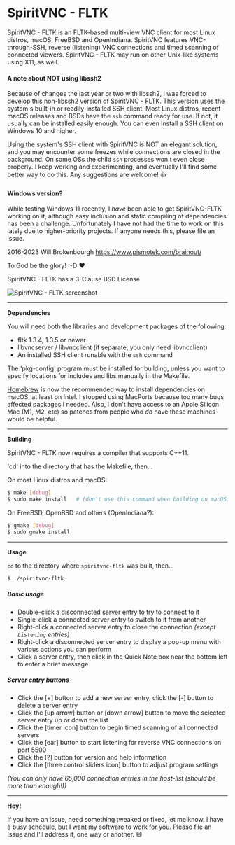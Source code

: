 # SpiritVNC - FLTK
SpiritVNC - FLTK is an FLTK-based multi-view VNC client for most Linux distros, macOS, FreeBSD and OpenIndiana.  SpiritVNC features VNC-through-SSH, reverse (listening) VNC connections and timed scanning of connected viewers.  SpiritVNC - FLTK may run on other Unix-like systems using X11, as well.

#### A note about NOT using libssh2
Because of changes the last year or two with libssh2, I was forced to develop this non-libssh2 version of SpiritVNC - FLTK.  This version uses the system's built-in or readily-installed SSH client.  Most Linux distros, recent macOS releases and BSDs have the `ssh` command ready for use.  If not, it usually can be installed easily enough.  You can even install a SSH client on Windows 10 and higher.

Using the system's SSH client with SpiritVNC is NOT an elegant solution, and you may encounter some freezes while connections are closed in the background.  On some OSs the child `ssh` processes won't even close properly.  I keep working and experimenting, and eventually I'll find some better way to do this.  Any suggestions are welcome! 👍

#### Windows version?
While testing Windows 11 recently, I *have* been able to get SpiritVNC-FLTK working on it, although easy inclusion and static compiling of dependencies has been a challenge.  Unfortunately I have not had the time to work on this lately due to higher-priority projects.  If anyone needs this, please file an issue.

2016-2023 Will Brokenbourgh
https://www.pismotek.com/brainout/

To God be the glory! :-D :heart:

SpiritVNC - FLTK has a 3-Clause BSD License

![SpiritVNC - FLTK screenshot](https://www.pismotek.com/media/spiritvnc-fltk-screenshot-2023-03-21--15-20.png)



- - - -

__Dependencies__

You will need both the libraries and development packages of the following:
- fltk 1.3.4, 1.3.5 or newer
- libvncserver / libvncclient (if separate, you only need libvncclient)
- An installed SSH client runable with the `ssh` command

The 'pkg-config' program must be installed for building, unless you want to specify locations for includes and libs manually in the Makefile.

[Homebrew](https://brew.sh/) is now the recommended way to install dependencies on macOS, at least on Intel.  I stopped using MacPorts because too many bugs affected packages I needed.  Also, I don't have access to an Apple Silicon Mac (M1, M2, etc) so patches from people who *do* have these machines would be helpful.


- - -

__Building__

SpiritVNC - FLTK now requires a compiler that supports C++11.

'cd' into the directory that has the Makefile, then...

On most Linux distros and macOS:
```sh
$ make [debug]
$ sudo make install   # (don't use this command when building on macOS)
```

On FreeBSD, OpenBSD and others (OpenIndiana?):
```sh
$ gmake [debug]
$ sudo gmake install
```
- - -
__Usage__

`cd` to the directory where `spiritvnc-fltk` was built, then...
```sh
$ ./spiritvnc-fltk
```

##### Basic usage
* Double-click a disconnected server entry to try to connect to it
* Single-click a connected server entry to switch to it from another
* Right-click a connected server entry to close the connection *(except `Listening` entries)*
* Right-click a disconnected server entry to display a pop-up menu with various actions you can perform
* Click a server entry, then click in the Quick Note box near the bottom left to enter a brief message

##### Server entry buttons
* Click the [+] button to add a new server entry, click the [-] button to delete a server entry
* Click the [up arrow] button or [down arrow] button to move the selected server entry up or down the list
* Click the [timer icon] button to begin timed scanning of all connected servers
* Click the [ear] button to start listening for reverse VNC connections on port 5500
* Click the [?] button for version and help information
* Click the [three control sliders icon] button to adjust program settings

*(You can only have 65,000 connection entries in the host-list (should be more than enough!))*
- - -

__Hey!__

If you have an issue, need something tweaked or fixed, let me know.  I have a busy schedule, but I want my software to work for you.  Please file an Issue and I'll address it, one way or another. :smile:
